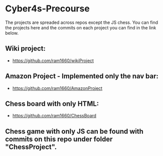 # Cyber4s-Precourse
The projects are spreaded across repos except the JS chess. You can find the projects here and the commits on each project you can find in the link below.

## Wiki project:
- https://github.com/ram1660/wikiProject

## Amazon Project - Implemented only the nav bar:
- https://github.com/ram1660/AmazonProject

## Chess board with only HTML:
- https://github.com/ram1660/ChessBoard

## Chess game with only JS can be found with commits on this repo under folder "ChessProject".
